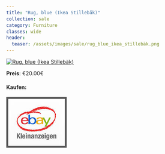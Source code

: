 ```yaml
---
title: "Rug, blue (Ikea Stillebäk)"
collection: sale
category: Furniture
classes: wide
header: 
  teaser: /assets/images/sale/rug_blue_ikea_stillebäk.png
---
```




<a href="">
  <img src="/assets/images/sale/rug_blue_ikea_stillebäk.png" alt="Rug, blue (Ikea Stillebäk)">
</a>

**Preis**: €20.00€


#### Kaufen:
<a href="">
  <img src="/assets/images/ebay.png" alt="Ebay Kleinanzeigen" style="border: 5px solid #555">
</a>

